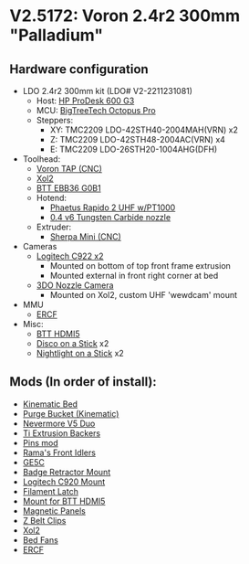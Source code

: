 # V2.5172: Voron 2.4r2 300mm "Palladium"

## Hardware configuration
 - LDO 2.4r2 300mm kit (LDO# V2-2211231081)
   - Host: [HP ProDesk 600 G3](https://www.amazon.com/dp/B0868Z5ZHB)
   - MCU: [BigTreeTech Octopus Pro](https://biqu.equipment/products/bigtreetech-octopus-v1-1)
   - Steppers:
     - XY: TMC2209 LDO-42STH40-2004MAH(VRN) x2
     - Z: TMC2209 LDO-42STH48-2004AC(VRN) x4
     - E: TMC2209 LDO-26STH20-1004AHG(DFH)
 - Toolhead:
   - [Voron TAP (CNC)](https://github.com/VoronDesign/Voron-Tap)
   - [Xol2](https://github.com/Armchair-Engineering/Xol-Toolhead)
   - [BTT EBB36 G0B1](https://biqu.equipment/products/bigtreetech-ebb-36-42-can-bus-for-connecting-klipper-expansion-device?variant=39760665149538)
   - Hotend:
     - [Phaetus Rapido 2 UHF w/PT1000](https://www.phaetus.com/products/rapido2)
     - [0.4 v6 Tungsten Carbide nozzle](https://west3d.com/products/west3ds-undertaker-tungsten-carbide-nozzle?_pos=1&_psq=undertaker&_ss=e&_v=1.0)
   - Extruder:
     - [Sherpa Mini (CNC)](https://dfh.fm/products/fysetc-machined-mini-sherpa-extruder?variant=44243205947614)
 - Cameras
   - [Logitech C922 x2](https://www.logitech.com/en-us/products/webcams/c922-pro-stream-webcam.960-001087.html)
     - Mounted on bottom of top front frame extrusion
     - Mounted external in front right corner at bed
   - [3DO Nozzle Camera](https://github.com/3DO-EU/nozzle-camera)
     - Mounted on Xol2, custom UHF 'wewdcam' mount
 - MMU
   - [ERCF](https://github.com/EtteGit/EnragedRabbitProject)
 - Misc:
   - [BTT HDMI5](https://biqu.equipment/products/bigtreetech-hdmi5-v1-0-hdmi7-v1-0?variant=39984058105954)
   - [Disco on a Stick](https://github.com/VoronDesign/Voron-Hardware/tree/master/Daylight) x2
   - [Nightlight on a Stick](https://github.com/VoronDesign/Voron-Hardware/tree/master/Daylight) x2

## Mods (In order of install):
 - [Kinematic Bed](https://github.com/tanaes/whopping_Voron_mods/tree/main/kinematic_bed)
 - [Purge Bucket (Kinematic)](https://github.com/Dfdye/Voron_Mods/tree/main/Purge_Bucket_for_WP_Kinetic_Mount)
 - [Nevermore V5 Duo](https://github.com/nevermore3d/Nevermore_Micro)
 - [Ti Extrusion Backers](https://github.com/tanaes/whopping_Voron_mods/tree/main/extrusion_backers)
 - [Pins mod](https://github.com/VoronDesign/VoronUsers/tree/master/printer_mods/hartk1213/Voron2.4_Trident_Pins_Mod)
 - [Rama's Front Idlers](https://github.com/Ramalama2/Voron-2-Mods/tree/main/Front_Idlers)
 - [GE5C](https://github.com/tanaes/whopping_Voron_mods/tree/main/GE5C)
 - [Badge Retractor Mount](https://github.com/VoronDesign/VoronUsers/tree/master/printer_mods/Ellis/Badge_Retractor_Mount)
 - [Logitech C920 Mount](https://github.com/VoronDesign/VoronUsers/tree/master/printer_mods/Iakabos/C920_mount)
 - [Filament Latch](https://github.com/richardjm/voron-parts/tree/main/voron-2.4/FilamentLatch)
 - [Mount for BTT HDMI5](https://www.teamfdm.com/files/file/618-mount-for-bigtreetech-hdmi5-screen-trident-voron-2xxx/)
 - [Magnetic Panels](https://github.com/VoronDesign/VoronUsers/tree/master/printer_mods/bobbleheed/Magnetic_Panels)
 - [Z Belt Clips](https://github.com/VoronDesign/VoronUsers/tree/master/printer_mods/ChenTheDesignMaker/Z_Belt_Clip)
 - [Xol2](ttps://github.com/Armchair-Engineering/Xol-Toolhead)
 - [Bed Fans](https://github.com/VoronDesign/VoronUsers/tree/master/printer_mods/Ellis/Bed_Fans)
 - [ERCF](https://github.com/EtteGit/EnragedRabbitProject)